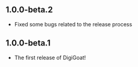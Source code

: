 ## 1.0.0-beta.2
* Fixed some bugs related to the release process

## 1.0.0-beta.1
* The first release of DigiGoat!

